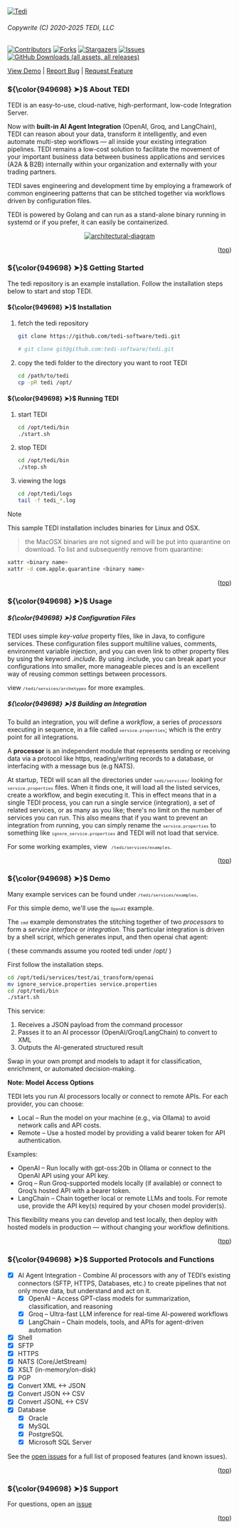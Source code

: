 
<div align="left">
  <a href="https://github.com/tedi-software/tedi">
    <img src="images/tedi_banner_small.png" alt="Tedi" >
  </a>
</div>

###### *Copywrite (C) 2020-2025 TEDI, LLC*

[![Contributors][contributors-shield]][contributors-url]
[![Forks][forks-shield]][forks-url]
[![Stargazers][stars-shield]][stars-url]
[![Issues][issues-shield]][issues-url]
[![GitHub Downloads (all assets, all releases)][downloads-shield]][downloads-url]

<p align="left">
<a href="#demo">View Demo</a>
    |
    <a href="https://github.com/tedi-software/tedi/issues/new?labels=bug&template=bug-report---.md">Report Bug</a>
    |
    <a href="https://github.com/tedi-software/rtedi/issues/new?labels=enhancement&template=feature-request---.md">Request Feature</a>
</p>

<a id="top"></a>

### ${\color{949698} ➤}$ About TEDI
<p align="left">
TEDI is an easy-to-use, cloud-native, high-performant, low-code Integration Server. 

Now with **built-in AI Agent Integration** (OpenAI, Groq, and LangChain), TEDI can reason about your data, transform it intelligently, and even automate multi-step workflows — all inside your existing integration pipelines. 
TEDI remains a low-cost solution to facilitate the movement of your important business data between business applications and services (A2A & B2B) internally within your organization and externally with your trading partners.

TEDI saves engineering and development time by employing a framework of common engineering patterns that can be stitched together via workflows driven by configuration files.

TEDI is powered by Golang and can run as a stand-alone binary running in systemd or if you prefer, it can easily be containerized.
</p>
<div align="center">
  <a href="https://github.com/tedi-software/tedi">
    <img src="images/adiag.png" alt="architectural-diagram" >
  </a>
</div>

<p align="right">(<a href="#top">top</a>)</p>

### ${\color{949698} ➤}$ Getting Started
The tedi repository is an example installation. Follow the installation steps below to start and stop TEDI.

#### ${\color{949698} ➤}$ Installation
1. fetch the tedi repository
   ```sh
   git clone https://github.com/tedi-software/tedi.git

   # git clone git@github.com:tedi-software/tedi.git
   ```
2. copy the tedi folder to the directory you want to root TEDI
   ```sh
   cd /path/to/tedi
   cp -pR tedi /opt/
   ```

#### ${\color{949698} ➤}$ Running TEDI
1. start TEDI
   ```sh
   cd /opt/tedi/bin
   ./start.sh
   ```
2. stop TEDI
   ```sh
   cd /opt/tedi/bin
   ./stop.sh
   ```
3. viewing the logs
   ```sh
   cd /opt/tedi/logs
   tail -f tedi_*.log
   ```

> [!NOTE]
> This sample TEDI installation includes binaries for Linux and OSX.

> the MacOSX binaries are not signed and will be put into quarantine on download. To list and subsequently remove from quarantine:
```sh
xattr <binary name>
xattr -d com.apple.quarantine <binary name>
```

<p align="right">(<a href="#top">top</a>)</p>


### ${\color{949698} ➤}$ Usage

##### ${\color{949698} ➤}$ Configuration Files

TEDI uses simple *key-value* property files, like in Java, to configure services. These configuration files support multiline values, comments, environment variable injection, and you can even link to other property files by using the keyword *.include*. By using .include, you can break apart your configurations into smaller, more manageable pieces and is an excellent way of reusing common settings between processors.


view <span style="font-size:0.80em;">``` /tedi/services/archetypes ```</span> for more examples.


##### ${\color{949698} ➤}$ Building an Integration

To build an integration, you will define a *workflow*, a series of *processors* executing in sequence, in a file called <span style="font-size:0.80em;">``` service.properties ```</span>; which is the entry point for all integrations.

A **processor** is an independent module that represents sending or receiving data via a protocol like https, reading/writing records to a database, or interfacing with a message bus (e.g NATS).

At startup, TEDI will scan all the directories under <span style="font-size:0.80em;">``` tedi/services/ ```</span> looking for <span style="font-size:0.80em;">``` service.properties ```</span> files. When it finds one, it will load all the listed services, create a workflow, and begin executing it. This in effect means that in a single TEDI process, you can run a single service (integration), a set of related services, or as many as you like; there's no limit on the number of services you can run. This also means that if you want to prevent an integration from running, you can simply rename the <span style="font-size:0.80em;">``` service.properties ```</span> to something like <span style="font-size:0.80em;">``` ignore_service.properties ```</span>  and TEDI will not load that service.

For some working examples, view <span style="font-size:0.80em;">``` /tedi/services/examples```</span>.


<p align="right">(<a href="#top">top</a>)</p>
<a id="demo"></a>

### ${\color{949698} ➤}$ Demo

Many example services can be found under <span style="font-size:0.80em;">``` /tedi/services/examples ```</span>.

For this simple demo, we'll use the <span style="font-size:0.80em;"> ``` OpenAI ``` </span>  example.

The <span style="font-size:0.80em;">``` cmd ```</span> example demonstrates the stitching together of two *processors* to form a *service interface* or *integration*. 
This particular integration is driven by a shell script, which generates input, and then openai chat agent: 

( these commands assume you rooted tedi under /opt/ )

First follow the installation steps.

```sh
cd /opt/tedi/services/test/ai_transform/openai
mv ignore_service.properties service.properties
cd /opt/tedi/bin
./start.sh
```

This service:
1. Receives a JSON payload from the command processor
2. Passes it to an AI processor (OpenAI/Groq/LangChain) to convert to XML
3. Outputs the AI-generated structured result

Swap in your own prompt and models to adapt it for classification, enrichment, or automated decision-making.

**Note: Model Access Options** 

TEDI lets you run AI processors locally or connect to remote APIs. For each provider, you can choose:
- Local – Run the model on your machine (e.g., via Ollama) to avoid network calls and API costs.
- Remote – Use a hosted model by providing a valid bearer token for API authentication.

Examples:
- OpenAI – Run locally with gpt-oss:20b in Ollama or connect to the OpenAI API using your API key.
- Groq – Run Groq-supported models locally (if available) or connect to Groq’s hosted API with a bearer token.
- LangChain – Chain together local or remote LLMs and tools. For remote use, provide the API key(s) required by your chosen model provider(s).

This flexibility means you can develop and test locally, then deploy with hosted models in production — without changing your workflow definitions.


<p align="right">(<a href="#top">top</a>)</p>


### ${\color{949698} ➤}$ Supported Protocols and Functions
- [x] AI Agent Integration - Combine AI processors with any of TEDI’s existing connectors (SFTP, HTTPS, Databases, etc.) to create pipelines that not only move data, but understand and act on it.
  - [x] OpenAI – Access GPT-class models for summarization, classification, and reasoning
  - [x] Groq – Ultra-fast LLM inference for real-time AI-powered workflows
  - [x] LangChain – Chain models, tools, and APIs for agent-driven automation
- [x] Shell
- [x] SFTP
- [x] HTTPS
- [x] NATS (Core/JetStream)
- [x] XSLT (in-memory/on-disk)
- [x] PGP
- [x] Convert XML <-> JSON
- [x] Convert JSON <-> CSV
- [x] Convert JSONL <-> CSV
- [x] Database
  - [x] Oracle
  - [x] MySQL
  - [x] PostgreSQL
  - [x] Microsoft SQL Server

See the [open issues](https://github.com/tedi-software/tedi/issues) for a full list of proposed features (and known issues).

<p align="right">(<a href="#top">top</a>)</p>


### ${\color{949698} ➤}$ Support
For questions, open an [issue](https://github.com/tedi-software/tedi/issues) 

<p align="right">(<a href="#top">top</a>)</p>



[contributors-shield]: https://img.shields.io/github/contributors/tedi-software/tedi.svg?style=for-the-badge
[contributors-url]:    https://github.com/tedi-software/tedi/graphs/contributors

[downloads-shield]:    https://img.shields.io/github/release/tedi-software/tedi.svg?style=for-the-badge
[downloads-url]:       https://img.shields.io/github/downloads/tedi-software/tedi/total

[forks-shield]:        https://img.shields.io/github/forks/tedi-software/tedi.svg?style=for-the-badge
[forks-url]:           https://github.com/tedi-software/tedi/network/members

[stars-shield]:        https://img.shields.io/github/stars/tedi-software/tedi.svg?style=for-the-badge
[stars-url]:           https://github.com/tedi-software/tedi/stargazers

[issues-shield]:       https://img.shields.io/github/issues/tedi-software/tedi.svg?style=for-the-badge
[issues-url]:          https://github.com/tedi-software/tedi/issues

[license-shield]:      https://img.shields.io/badge/License-Commercial-FF0000
[license-url]:         https://raw.githubusercontent.com/tedi-software/tedi/main/LICENSE
